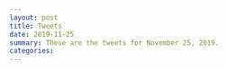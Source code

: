 ```yaml
---
layout: post
title: Tweets
date: 2019-11-25
summary: These are the tweets for November 25, 2019.
categories:
---
```


